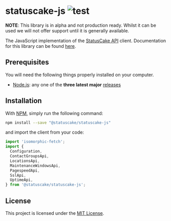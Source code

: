# statuscake-js ![test](https://github.com/StatusCakeDev/statuscake-js/workflows/test/badge.svg)

**NOTE**: This library is in alpha and not production ready. Whilst it can be
used we will not offer support until it is generally available.

The JavaScript implementation of the [StatusCake
API](https://www.statuscake.com/api/v1) client. Documentation for this library
can be found [here](https://www.statuscake.com/api/v1).

## Prerequisites

You will need the following things properly installed on your computer.

* [Node.js](https://nodejs.org/en/): any one of the **three latest major**
  [releases](https://nodejs.org/en/)

## Installation

With [NPM](https://www.npmjs.com/), simply run the following command:

```bash
npm install --save "@statuscake/statuscake-js"
```

and import the client from your code:

```javascript
import 'isomorphic-fetch';
import {
  Configuration,
  ContactGroupsApi,
  LocationsApi,
  MaintenanceWindowsApi,
  PagespeedApi,
  SslApi,
  UptimeApi,
} from '@statuscake/statuscake-js';
```

## License

This project is licensed under the [MIT License](LICENSE.md).
